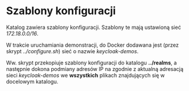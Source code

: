 # Szablony konfiguracji

Katalog zawiera szablony konfiguracji. Szablony te mają ustawioną sieć _172.18.0.0/16_.

W trakcie uruchamiania demonstracji, do Docker dodawana jest (przez skrypt _../configure.sh_) sieć o nazwie _keycloak-demos_.

Ww. skrypt przekopiuje szablony konfiguracji do katalogu **../realms**, a następnie dokona podmiany adresów IP na zgodnie z aktualną adresacją sieci _keycloak-demos_ we **wszystkich** plikach znajdujących się w docelowym katalogu.